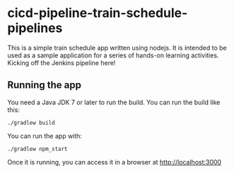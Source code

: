 # cicd-pipeline-train-schedule-pipelines

This is a simple train schedule app written using nodejs. It is intended to be used as a sample application for a series of hands-on learning activities.
Kicking off the Jenkins pipeline here!
## Running the app

You need a Java JDK 7 or later to run the build. You can run the build like this:

    ./gradlew build

You can run the app with:

    ./gradlew npm_start

Once it is running, you can access it in a browser at [http://localhost:3000](http://localhost:3000)
